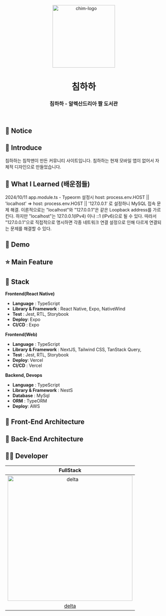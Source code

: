 <p align="middle" >
  <img width="200px" src="https://github.com/user-attachments/assets/1ce17f3c-11eb-4897-a0d2-d4b9f534b8b2" alt="chim-logo"/>
</p>
<h1 align="middle">침하하</h1>
<h3 align="middle">침하하 - 알렉산드리아 짤 도서관</h3>

<br/>

## 📌 Notice

## 📝 Introduce

침하하는 침착맨이 만든 커뮤니티 사이트입니다.
침하하는 현재 모바일 앱이 없어서 자체적 디자인으로 만들었습니다.

## 💯 What I Learned (배운점들)

2024/10/11
app.module.ts - Typeorm 설정시
host: process.env.HOST || 'localhost' => host: process.env.HOST || '127.0.0.1' 로 설정하니 MySQL 접속 문제 해결. 이론적으로는 "localhost"와 "127.0.0.1"은 같은 Loopback address를 가르킨다. 하지만 "localhost"는 127.0.0.1(IPv4) 이나 ::1 (IPv6)으로 될 수 있다. 따라서 "127.0.0.1"으로 직접적으로 명시하면 각종 네트워크 연결 설정으로 인해 다르게 연결되는 문제를 해결할 수 있다.

## 🐤 Demo

## ⭐ Main Feature

## 🔧 Stack

**Frontend(React Native)**

- **Language** : TypeScript
- **Library & Framework** : React Native, Expo, NativeWind
- **Test** : Jest, RTL, Storybook
- **Deploy**: Expo
- **CI/CD** : Expo
  <br />

**Frontend(Web)**

- **Language** : TypeScript
- **Library & Framework** : NextJS, Tailwind CSS, TanStack Query,
- **Test** : Jest, RTL, Storybook
- **Deploy**: Vercel
- **CI/CD** : Vercel
  <br />

**Backend, Devops**

- **Language** : TypeScript
- **Library & Framework** : NestS
- **Database** : MySql
- **ORM** : TypeORM
- **Deploy**: AWS

## 🔨 Front-End Architecture

## 🔨 Back-End Architecture

## 🙋‍♂️ Developer

| FullStack  
| :----------------------------------------------------------------------------------------:
| <img src="https://avatars.githubusercontent.com/u/149219075?v=4" width=400px alt="delta"/> |
| [delta](https://github.com/deltam3) |
